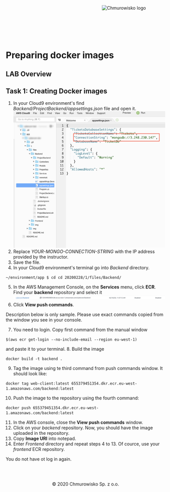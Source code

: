 <img src="../img/logo.png" alt="Chmurowisko logo" width="200" align="right">
<br><br>
<br><br>
<br><br>

# Preparing docker images

## LAB Overview

## Task 1: Creating Docker images

1. In your Cloud9 environment's find *Backend/ProjectBackend/appsettings.json* file and open it.
![](img/mongo1.png)
2. Replace *YOUR-MONGO-CONNECTION-STRING* with the IP address provided by the instructor.
3. Save the file.
4. In your Cloud9 environment's terminal go into *Backend* directory.

```shell
~/environment/app $ cd cd 20200228/1/files/Backend/
```

5. In the AWS Management Console, on the **Services** menu, click **ECR**.
Find your **backend** repository and select it
![uri](./img/repository.png)
6. Click **View push commands**.

Description below is only sample. Please use exact commands copied from the window you see in your console.

7. You need to login. Copy first command from the manual window
```
$(aws ecr get-login --no-include-email --region eu-west-1)
```
and paste it to your terminal.
8. Build the image
```
docker build -t backend .
```
9. Tag the image using te third command from push commands window. It should look like:
```
docker tag web-client:latest 655379451354.dkr.ecr.eu-west-1.amazonaws.com/backend:latest
```
10. Push the image to the repository using the fourth command:
```
docker push 655379451354.dkr.ecr.eu-west-1.amazonaws.com/backend:latest
```
11. In the AWS console, close the **View push commands** window.
12. Click on your *backend* repository. 
Now, you should have the image uploaded in the repository.
13. Copy **Image URI** into notepad.
14. Enter *Frontend* directory and repeat steps 4 to 13. Of cource, use your *frontend* ECR repository.

You do not have ot log in again.


<br><br>

<center><p>&copy; 2020 Chmurowisko Sp. z o.o.<p></center>

